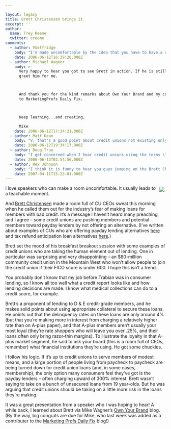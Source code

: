 ```yaml
---

layout: legacy
title: Brett Christensen brings it.
excerpt: ''
author:
  name: Trey Reeme
  twitter: creeme
comments:
  - author: VSelfridge
    body: "I'm made uncomfortable by the idea that you have to have a certain credit score to join a credit union (the CU in the Mountain West you refer to)...  \r\n\r\nI think that those with a credit score under 600 can and should be using their CU for access to education/resources on improving their credit, and hopefully thinking about and/or using share secured loans and other products which can help them rebuild their credit score over time...\r\n\r\nI don't believe that Credit Unions exist ONLY for the underserved, however. :)  "
    date: 2006-06-12T16:39:26.000Z
  - author: Michael Wagner
    body: >-
      Very happy to hear you got to see Brett in action. If he is still around,
      greet him for me.



      And thank you for the kind remarks about Own Your Brand and my contribution
      to MarketingProfs Daily Fix.



      Keep learning...and creating,

      Mike
    date: 2006-06-12T17:34:21.000Z
  - author: Matt Dean
    body: "V, that's a good point about credit unions not existing only for the underserved.  In fact, Dan Mica brought that up in the opening session -- no financial institution can serve only those without money and stay in business.  To me it's not a question of exclusive service.  There must be a balance."
    date: 2006-06-12T19:34:17.000Z
  - author: Doug True
    body: "I get concerned when I hear credit unions using the terms \"underserved\" and \"modest means\".  What are the definitions for these terms and can they mean different things to different credit unions?  I prefer to say that credit unions should be serving working families.  I agree with Brett and his assessment of credit unions being too cautious to lend to members with less than stellar credit scores.  I work for a credit union and we have had success in offering secured auto loans to credit challenged members.  May 2005 we launched an unsecured line of credit as a payday lending alternative - because we saw our own members using these services.  We have had our ups and downs with the product, but I argue that we are learning from the experience and we have helped numerous members along the way.  Often times the best way to help members is to jump in and offer a solution and learn from the experience and make real time adjustments to be sure you strike that balance Matt talks about.  Many credit unions wait too long on the sidelines before launching a product or service that can help their members - ready, ready, aim, aim, aim.  I believe this is at the heart of what Brett was probably communicating.  From our experiences it is not just low income members that can benefit from payday lending alternatives.  We are seeing what I would consider middle to high income members needing these services and genuinely trying to correct past financial mistakes.  Let's not just stop at the lending products as many of these members are struggling finding some place that will give them a chance on their checking account.  We have a product for this situation as well that balances the needs of the member with the safety of the credit union.  Credit unions should be exploring their own creative ways to solve these problems and I am confident their members will reward them for it.  \r\n\r\nI am speaking on this topic at the Florida Credit Union Annual Meeting this Friday, so if the rain and wind keeps you in Florida please join me.  "
    date: 2006-06-13T02:54:56.000Z
  - author: Rex Johnson
    body: "I think it is funny to hear you guys jumping on the Brett Christiansen band-wagon.  This guy is a loose cannon who is preaching what amounts to be hog-wash.  \r\n\r\nBroad based, feel good landing policies for the credit challenged can be very dangerous!  Credit Unions have never been proficient at collecting and / or collateralizing loans - that is why sub-prime companies do so well in this arena.  CUs do not have the expertise to exercise risk-based approaches on lower grade borrowers.  \r\n\r\nCredit Unions who are looking for real loan volume should use a responsible indirect program with reasonable yield.  Leave the lending to the experts!\r\n\r\n- Rex Johnson"
    date: 2007-04-11T15:23:01.000Z
---
```


<p><a href="http://www.flickr.com/photos/trabian/"><img src="http://static.flickr.com/54/165777257_f1c69b2c4b_m.jpg" style="float:right; margin: 4px;"></a>I love speakers who can make a room uncomfortable.  It usually leads to a teachable moment.</p>
<p>And <a href="http://www.culendingadvice.com">Brett Christensen</a> made a room full of CU CEOs sweat this morning when he called them out for the industry&#8217;s fear of making loans for members with bad credit.  It&#8217;s a message I haven&#8217;t heard many preaching, and I agree &#8211; some credit unions are pushing members and potential members toward payday lenders by not offering an alternative.  (I&#8217;ve written about examples of CUs who are offering payday lending alternatives <a href="http://opensourcecu.com/articles/2005/07/08/prospera-cu-and-goodwill-industries-reach-out">here</a> and tax refund anticipation loan alternatives <a href="http://opensourcecu.com/articles/2006/01/31/lespfcu-offers-alternative-to-refund-anticipation-loans">here</a>.)</p>
<p>Brett set the mood of his breakfast breakout session with some examples of credit unions who are taking the human element out of lending.  One in particular was surprising and very disappointing &#8211; an $80-million community credit union in the Mountain West who won&#8217;t allow people to join the credit union if their <span class="caps">FICO</span> score is under 600.  I hope this isn&#8217;t a trend.</p>
<p>You probably don&#8217;t know that my job before Trabian was in consumer lending, so I know all too well what a credit report looks like and how lending decisions are made.  I know what medical collections can do to a credit score, for example.</p>
<p>Brett&#8217;s a proponent of lending to D &#38; E credit-grade members, and he makes solid points about using appropriate collateral to secure these loans.  He points out that the delinquency rates on these loans are only around 4% (but that you&#8217;re making more in interest from charging a relatively higher rate than on A-plus paper), and that A-plus members aren&#8217;t usually your most loyal (they&#8217;re rate shoppers who will leave you over .25%, and their loans often only bring razor-thin margins).  To illustrate the loyalty in that A-plus market segment, he said to ask your board (this is a room full of CEOs, remember) what financial institutions they&#8217;re using.  He got some chuckles.</p>
<p>I follow his logic.  If it&#8217;s up to credit unions to serve members of modest means, and a large portion of people living from paycheck to paycheck are being turned down for credit union loans (and, in some cases, membership), the only option many consumers feel they&#8217;ve got is the payday lenders &#8211; often charging upward of 300% interest.  Brett wasn&#8217;t saying to take on a bunch of unsecured loans from 19 year-olds.  But he was arguing that credit unions should be taking on a little more risk in the loans they&#8217;re making.</p>
<p>It was a great presentation from a speaker who I was hoping to hear!  A while back, I learned about Brett via Mike Wagner&#8217;s <a href="http://www.ownyourbrand.com/2006/05/16/have-you-buried-your-brand/">Own Your Brand</a> blog. (By the way, big congrats are due for Mike, who last week was added as a contributer to the <a href="http://www.marketingprofs.com">Marketing Profs Daily Fix</a> blog!)</p>